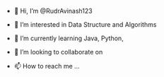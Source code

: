 - 👋 Hi, I’m @RudrAvinash123
- 👀 I’m interested in Data Structure and Algorithms 
- 🌱 I’m currently learning Java, Python,
- 💞️ I’m looking to collaborate on 

- 📫 How to reach me ...

<!---
RudrAvinash123/RudrAvinash123 is a ✨ special ✨ repository because its `README.md` (this file) appears on your GitHub profile.
You can click the Preview link to take a look at your changes.
--->
